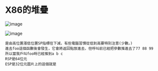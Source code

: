 # X86的堆疊

![image](https://user-images.githubusercontent.com/81726807/174192317-306c6daa-623b-4572-8e1a-c2900040906c.png)

![image](https://user-images.githubusercontent.com/81726807/174192727-8c7a1d7d-0e04-4595-aa8b-bd16d75a153b.png)


```
是由高位置漲低位置SP指標往下減，有些電腦習慣從低到高要特別注意(少數。)
進去foo這個函數後會發生，它會將返回點放進去，但呼叫前已經把參數推進去了77 88 99
所以當我戶叫foo時已經推到a b c
RSP是64位元
ESP是32位元圖片上的這個就是
```
